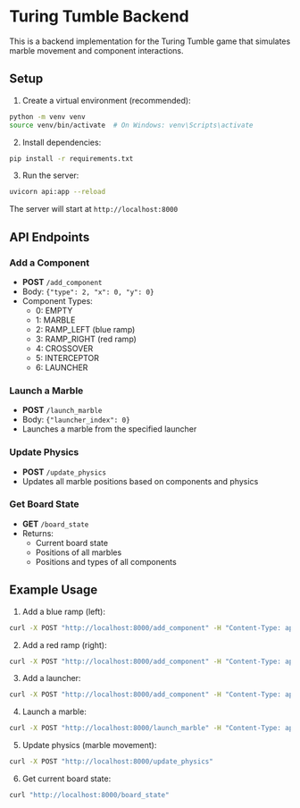 # Turing Tumble Backend

This is a backend implementation for the Turing Tumble game that simulates marble movement and component interactions.

## Setup

1. Create a virtual environment (recommended):
```bash
python -m venv venv
source venv/bin/activate  # On Windows: venv\Scripts\activate
```

2. Install dependencies:
```bash
pip install -r requirements.txt
```

3. Run the server:
```bash
uvicorn api:app --reload
```

The server will start at `http://localhost:8000`

## API Endpoints

### Add a Component
- **POST** `/add_component`
- Body: `{"type": 2, "x": 0, "y": 0}`
- Component Types:
  - 0: EMPTY
  - 1: MARBLE
  - 2: RAMP_LEFT (blue ramp)
  - 3: RAMP_RIGHT (red ramp)
  - 4: CROSSOVER
  - 5: INTERCEPTOR
  - 6: LAUNCHER

### Launch a Marble
- **POST** `/launch_marble`
- Body: `{"launcher_index": 0}`
- Launches a marble from the specified launcher

### Update Physics
- **POST** `/update_physics`
- Updates all marble positions based on components and physics

### Get Board State
- **GET** `/board_state`
- Returns:
  - Current board state
  - Positions of all marbles
  - Positions and types of all components

## Example Usage

1. Add a blue ramp (left):
```bash
curl -X POST "http://localhost:8000/add_component" -H "Content-Type: application/json" -d '{"type": 2, "x": 3, "y": 2}'
```

2. Add a red ramp (right):
```bash
curl -X POST "http://localhost:8000/add_component" -H "Content-Type: application/json" -d '{"type": 3, "x": 4, "y": 2}'
```

3. Add a launcher:
```bash
curl -X POST "http://localhost:8000/add_component" -H "Content-Type: application/json" -d '{"type": 6, "x": 0, "y": 0}'
```

4. Launch a marble:
```bash
curl -X POST "http://localhost:8000/launch_marble" -H "Content-Type: application/json" -d '{"launcher_index": 0}'
```

5. Update physics (marble movement):
```bash
curl -X POST "http://localhost:8000/update_physics"
```

6. Get current board state:
```bash
curl "http://localhost:8000/board_state"
``` 